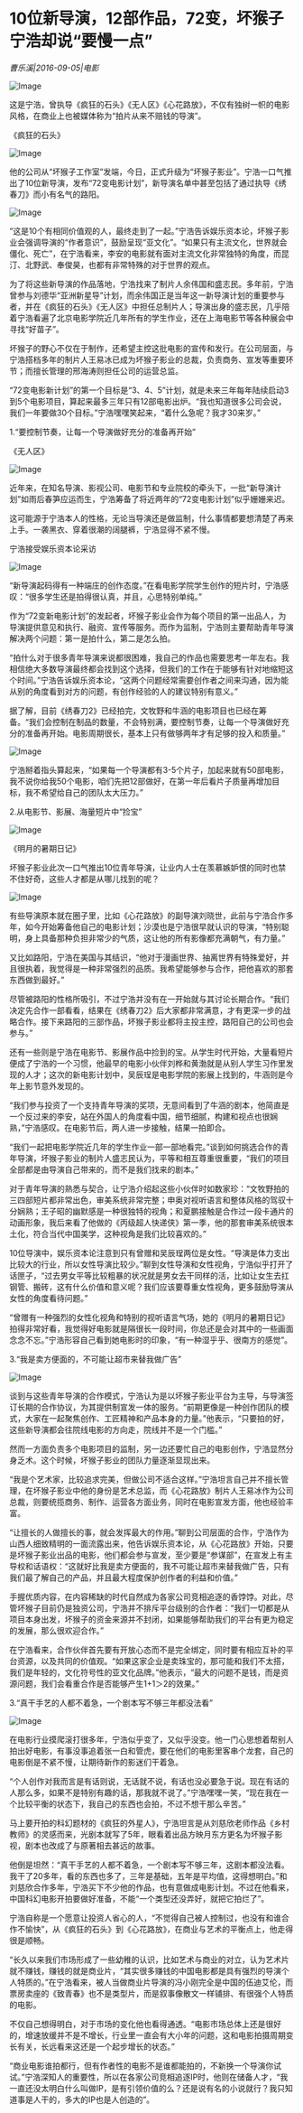 # 10位新导演，12部作品，72变，坏猴子宁浩却说“要慢一点”

*曹乐溪|2016-09-05|电影*

![Image](http://static.ylzbl.com/uploads/ueditor/php/upload/image/20170728/1501227087474253.jpg)

这是宁浩，曾执导《疯狂的石头》《无人区》《心花路放》，不仅有独树一帜的电影风格，在商业上也被媒体称为“拍片从来不赔钱的导演”。

《疯狂的石头》

![Image](http://p1.pstatp.com/large/31d00003816300434d94)

他的公司从“坏猴子工作室”发端，今日，正式升级为“坏猴子影业”。宁浩一口气推出了10位新导演，发布“72变电影计划”，新导演名单中甚至包括了通过执导《绣春刀》而小有名气的路阳。

![Image](http://p2.pstatp.com/large/31cd00045c61f4cc93c8)

“这是10个有相同价值观的人，最终走到了一起。”宁浩告诉娱乐资本论，坏猴子影业会强调导演的“作者意识”，鼓励呈现“亚文化”。“如果只有主流文化，世界就会僵化、死亡”，在宁浩看来，李安的电影就有面对主流文化非常独特的角度，而昆汀、北野武、奉俊昊，也都有非常特殊的对于世界的观点。

为了将这些新导演的作品落地，宁浩找来了制片人余伟国和盛志民。多年前，宁浩曾参与刘德华“亚洲新星导”计划，而余伟国正是当年这一新导演计划的重要参与者，并在《疯狂的石头》《无人区》中担任总制片人；导演出身的盛志民，几乎陪着宁浩看遍了北京电影学院近几年所有的学生作业，还在上海电影节等各种展会中寻找“好苗子”。

坏猴子的野心不仅在于制作，还希望主控这批电影的宣传和发行。在公司层面，与宁浩搭档多年的制片人王易冰已成为坏猴子影业的总裁，负责商务、宣发等重要环节；而擅长管理的邢海涛则担任公司的运营总监。

“72变电影新计划”的第一个目标是“3、4、5”计划，就是未来三年每年陆续启动3到5个电影项目，算起来最多三年只有12部电影出炉。“我也知道很多公司会说，我们一年要做30个目标。”宁浩嘿嘿笑起来，“着什么急呢？我才30来岁。”

1.“要控制节奏，让每一个导演做好充分的准备再开始”

《无人区》

![Image](http://p3.pstatp.com/large/31cd00045c604ce2eb48)

近年来，在知名导演、影视公司、电影节和专业院校的牵头下，一批“新导演计划”如雨后春笋应运而生，宁浩筹备了将近两年的“72变电影计划”似乎姗姗来迟。

这可能源于宁浩本人的性格，无论当导演还是做监制，什么事情都要想清楚了再来上手。一袭黑衣、穿着很潮的阔腿裤，宁浩显得不紧不慢。

宁浩接受娱乐资本论采访

![Image](http://p1.pstatp.com/large/31ca0002251c8515a7bd)

“新导演起码得有一种端庄的创作态度。”在看电影学院学生创作的短片时，宁浩感叹：“很多学生还是拍得很认真，并且，心思特别单纯。”

作为“72变新电影计划”的发起者，坏猴子影业会作为每个项目的第一出品人，为导演提供意见和执行、融资、宣传等服务。而作为监制，宁浩则主要帮助青年导演解决两个问题：第一是拍什么，第二是怎么拍。

“拍什么对于很多青年导演来说都很困难，我自己的作品也需要思考一年左右。我相信绝大多数导演最终都会找到这个选择，但我们的工作在于能够有针对地缩短这个时间。”宁浩告诉娱乐资本论，“这两个问题经常需要创作者之间来沟通，因为能从别的角度看到对方的问题，有创作经验的人的建议特别有意义。”

据了解，目前《绣春刀2》已经拍完，文牧野和牛涵的电影项目也已经在筹备。“我们会控制在制品的数量，不会特别满，要控制节奏，让每一个导演做好充分的准备再开始。电影周期很长，基本上只有做够两年才有足够的投入和质量。”

![Image](http://p2.pstatp.com/large/31c9000456fbcf10151e)

宁浩掰着指头算起来，“如果每一个导演都有3-5个片子，加起来就有50部电影，我不说你给我50个电影，咱们先把12部做好，在第一年后看片子质量再增加目标，我不希望给自己的团队太大压力。”

2.从电影节、影展、海量短片中“捡宝”

![Image](http://p3.pstatp.com/large/31cc0002266ca6f22097)

《明月的暑期日记》

坏猴子影业此次一口气推出10位青年导演，让业内人士在羡慕嫉妒恨的同时也禁不住好奇，这些人才都是从哪儿找到的呢？

![Image](http://p3.pstatp.com/large/31ce00021ae95a65c98b)

有些导演原本就在圈子里，比如《心花路放》的副导演刘晓世，此前与宁浩合作多年，如今开始筹备他自己的电影计划；沙漠也是宁浩很早就认识的导演，“特别聪明，身上具备那种负担非常少的气质，这让他的所有影像都充满朝气，有力量。”

又比如路阳，宁浩在美国与其结识，“他对于漫画世界、抽离世界有特殊爱好，并且很执着，我觉得是一种非常强烈的品质。我希望能够参与合作，把他喜欢的那套东西做到最好。”

尽管被路阳的性格所吸引，不过宁浩并没有在一开始就与其讨论长期合作。“我们决定先合作一部看看，结果在《绣春刀2》后大家都非常满意，才有更深一步的战略合作。接下来路阳的三部作品，坏猴子影业都将主投主控，路阳自己的公司也会参与。”

还有一些则是宁浩在电影节、影展作品中捡到的宝。从学生时代开始，大量看短片便成了宁浩的一个习惯，他最早的电影小伙伴刘桦和黄渤就是从别人学生习作里发现的人才；这次的新电影计划中，吴辰珵是电影学院的影展上找到的，牛涵则是今年上影节意外发现的。

“我们参与投资了一个支持青年导演的奖项，无意间看到了牛涵的剧本，他简直是一个反过来的李安，站在外国人的角度看中国，细节细腻，构建和视点也很娴熟，”宁浩感叹。在电影节后，两人进一步接触，结果一拍即合。

“我们一起把电影学院近几年的学生作业一部一部地看完。”谈到如何挑选合作的青年导演，坏猴子影业的制片人盛志民认为，平等和相互尊重很重要，“我们的项目全部都是由导演自己带来的，而不是我们找来的剧本。”

对于青年导演的熟悉与契合，让宁浩介绍起这些小伙伴时如数家珍：“文牧野拍的三四部短片都非常出色，审美系统非常完整；申奥对视听语言和整体风格的驾驭十分娴熟；王子昭的幽默感是一种很独特的视角；和夏鹏接触是合作过一段卡通片的动画形象，我后来看了他做的《丙级超人快递侠》第一季，他的那套审美系统很本土化，符合当代中国美学，这种视角是我们比较喜欢的。”

10位导演中，娱乐资本论注意到只有曾赠和吴辰珵两位是女性。“导演是体力支出比较大的行业，所以女性导演比较少。”聊到女性导演和女性视角，宁浩似乎打开了话匣子，“过去男女平等比较粗暴的状况就是男女去干同样的活，比如让女生去扛钢管、搬砖，这有什么价值和意义呢？我们应该要尊重女性视角，更多鼓励导演从女性的角度看待问题。”

“曾赠有一种强烈的女性化视角和特别的视听语言气场，她的《明月的暑期日记》拍得非常好看，我觉得好电影就是隔很长一段时间，你总还是会对其中的一些画面念念不忘。”宁浩形容自己看到她电影时的印象，“有一种湿乎乎、很南方的感觉”。

3.“我是卖方便面的，不可能让超市来替我做广告”

![Image](http://p2.pstatp.com/large/31c9000456fe5a731c82)

谈到与这些青年导演的合作模式，宁浩认为是以坏猴子影业平台为主导，与导演签订长期的合作协议，为其提供制宣发一体的服务。“前期更像是一种创作团队的模式，大家在一起聚焦创作、工匠精神和产品本身的力量。”他表示，“只要拍的好，这些新导演都会往院线电影的方向走，院线并不是一个门槛。”

然而一方面负责多个电影项目的监制，另一边还要忙自己的电影创作，宁浩显然分身乏术。这个时候，坏猴子影业的团队力量逐渐显现出来。

“我是个艺术家，比较追求完美，但做公司不适合这样。”宁浩坦言自己并不擅长管理，在坏猴子影业中他的身份是艺术总监，而《心花路放》制片人王易冰作为公司总裁，则要统揽商务、制作、运营各方面业务，同时在电影宣发方面，他也经验丰富。

“让擅长的人做擅长的事，就会发挥最大的作用。”聊到公司层面的合作，宁浩作为山西人细致精明的一面流露出来，他告诉娱乐资本论，从《心花路放》开始，只要是坏猴子影业出品的电影，他们都会参与宣发，至少要是“参谋部”，在宣发上有主导权和话语权：“这就好比我是卖方便面的，我不可能让超市来替我做广告，只有我们最了解自己的产品，并且最大程度保护创作者的利益和价值。”

手握优质内容，在内容稀缺的时代自然成为各家公司竞相追逐的香饽饽。对此，尽管坏猴子目前仍是独资公司，宁浩并不排斥平台级别的合作者：“我们一切都是从项目本身出发，坏猴子的资金来源并不封闭，如果能够帮助我们的平台有更为稳定的发展，那么很欢迎合作。”

在宁浩看来，合作伙伴首先要有开放心态而不是完全绑定，同时要有相应互补的平台资源，以及共同的价值观。“如果这家企业是卖珠宝的，那可能和我们不太搭，我们是年轻的，文化符号性的亚文化品牌。”他表示，“最大的问题不是钱，而是资源问题，我们会看重合作是否能够产生1+1＞2的效果。”

3.“真干手艺的人都不着急，一个剧本写不够三年都没法看”

![Image](http://p2.pstatp.com/large/31c90004570183d1f30b)

在电影行业摸爬滚打很多年，宁浩似乎变了，又似乎没变。他一门心思想着帮别人拍出好电影，有事没事追着张一白和管虎，要在他们的电影里客串个龙套，自己的电影倒是不紧不慢，让期待新作的影迷们干着急。

“个人创作对我而言是有话则说，无话就不说，有话也没必要急于说。现在有话的人那么多，如果不是特别有趣的话，那我就不说了。”宁浩嘿嘿一笑，“现在我在一个比较平衡的状态下，我自己的东西也会拍，不过不想干那么辛苦。”

马上要开拍的科幻题材的《疯狂的外星人》，宁浩坦言是从刘慈欣老师作品《乡村教师》的灵感而来，光剧本就写了5年，眼看着出品方映月东方更名为坏猴子影视，剧本也改成了与原著相去甚远的故事。

他倒是坦然：“真干手艺的人都不着急，一个剧本写不够三年，这剧本都没法看。我干了20多年，看的东西也多了，三年是基础，五年是平均值，这得想明白。”和刘慈欣合作多年，宁浩买下不少他的作品，也有意做成电影计划。不过在他看来，中国科幻电影开拍要做好准备，不能“一个类型还没弄好，就把它拍烂了”。

宁浩自称是一个愿意让投资人省心的人，“不觉得自己被人控制过，也没有和谁合作不愉快”，从《疯狂的石头》到《心花路放》，在商业与艺术的平衡点上，他走得很是顺畅。

“长久以来我们市场形成了一些幼稚的认识，比如艺术与商业的对立，认为艺术片就不赚钱，赚钱的就是商业片，“其实很多赚钱的中国电影都是具有强烈的导演个人特质的。”在宁浩看来，被人当做商业片导演的冯小刚完全是中国的伍迪艾伦，而票房卖座的《致青春》也不是类型片，而是叙事像散文一样铺排、有很强个人特质的电影。

不仅自己想得明白，对于市场的变化他也看得通透。“电影市场总体上还是很好的，增速放缓并不是不增长，行业里一直会有大小年的问题，这和电影拍摄周期变长有关，长远看来这还是一个起步增长的状态。”

“商业电影谁拍都行，但有作者性的电影不是谁都能拍的，不新换一个导演你试试。”宁浩深知人的重要性，所以在各家公司竞相追逐IP时，他则在储备人才，“我一直还没太明白什么叫做IP，是有引领价值的么？还是说有名的小说就行？我只知道事是人干的，多大的IP也是人创造的”。

